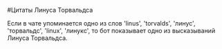#Цитаты Линуса Торвальдса

Если в чате упоминается одно из слов 'linus', 'torvalds', 'линус', 'торвальдс', 'linux', 'линукc', то бот показывает одно из высказываний Линуса Торвальдса.